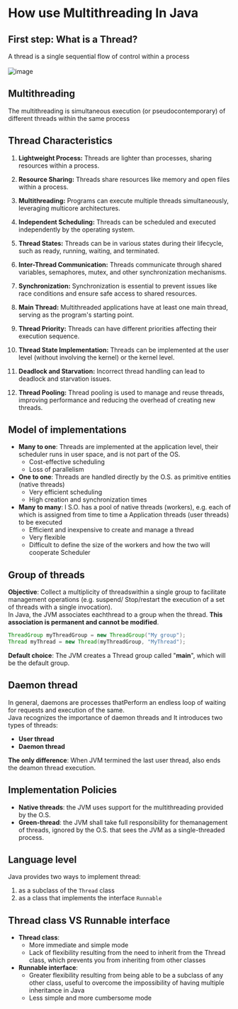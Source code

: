 # How use Multithreading In Java
## First step: What is a Thread?
A thread is a single sequential flow of control within a process<br><br>
![image](https://github.com/PellegrinoPiccolo/MultithreadingInJava/assets/152791429/385b7cea-5636-4c35-aa01-c4dc7a5ed045)
<br>
## Multithreading
The multithreading is simultaneous execution (or pseudocontemporary) of different threads within the same process 
## Thread Characteristics
1. **Lightweight Process:** Threads are lighter than processes, sharing resources within a process.

2. **Resource Sharing:** Threads share resources like memory and open files within a process.

3. **Multithreading:** Programs can execute multiple threads simultaneously, leveraging multicore architectures.

4. **Independent Scheduling:** Threads can be scheduled and executed independently by the operating system.

5. **Thread States:** Threads can be in various states during their lifecycle, such as ready, running, waiting, and terminated.

6. **Inter-Thread Communication:** Threads communicate through shared variables, semaphores, mutex, and other synchronization mechanisms.

7. **Synchronization:** Synchronization is essential to prevent issues like race conditions and ensure safe access to shared resources.

8. **Main Thread:** Multithreaded applications have at least one main thread, serving as the program's starting point.

9. **Thread Priority:** Threads can have different priorities affecting their execution sequence.

10. **Thread State Implementation:** Threads can be implemented at the user level (without involving the kernel) or the kernel level.

11. **Deadlock and Starvation:** Incorrect thread handling can lead to deadlock and starvation issues.

12. **Thread Pooling:** Thread pooling is used to manage and reuse threads, improving performance and reducing the overhead of creating new threads.

## Model of implementations
- **Many to one**: Threads are implemented at the application level, their scheduler runs in user space, and is not part of the OS.
  - Cost-effective scheduling
  - Loss of parallelism
- **One to one**: Threads are handled directly by the O.S. as primitive entities (native threads)
  - Very efficient scheduling
  - High creation and synchronization times
- **Many to many**: l S.O. has a pool of native threads (workers), e.g. each of which is assigned from time to time a Application threads (user threads) to be executed
  - Efficient and inexpensive to create and manage a thread
  - Very flexible
  - Difficult to define the size of the workers and how the two will cooperate Scheduler
## Group of threads
**Objective**: Collect a multiplicity of threadswithin a single group to facilitate management operations (e.g. suspend/ Stop/restart the execution of a set of threads with a single invocation).<br>
In Java, the JVM associates eachthread to a group when the thread. **This association is permanent and cannot be modified**.
```JAVA
ThreadGroup myThreadGroup = new ThreadGroup("My group");
Thread myThread = new Thread(myThreadGroup, "MyThread");
```
**Default choice**: The JVM creates a Thread group called "**main**", which will be the default group.
## Daemon thread
In general, daemons are processes thatPerform an endless loop of waiting for requests and execution of the same.<br>
Java recognizes the importance of daemon threads and It introduces two types of threads:
- **User thread**
- **Daemon thread**

**The only difference**: When JVM termined the last user thread, also ends the deamon thread execution.<br>
## Implementation Policies
- **Native threads**: the JVM uses support for the multithreading provided by the O.S.
- **Green-thread**: the JVM shall take full responsibility for themanagement of threads, ignored by the O.S. that sees the JVM as a single-threaded process.
## Language level
Java provides two ways to implement thread:
1. as a subclass of the `Thread` class
2. as a class that implements the interface `Runnable`
## Thread class VS Runnable interface
- **Thread class**:
  - More immediate and simple mode
  - Lack of flexibility resulting from the need to inherit from the Thread class, which prevents you from inheriting from other classes
- **Runnable interface**:
  - Greater flexibility resulting from being able to be a subclass of any other class, useful to overcome the impossibility of having multiple inheritance in Java
  - Less simple and more cumbersome mode
